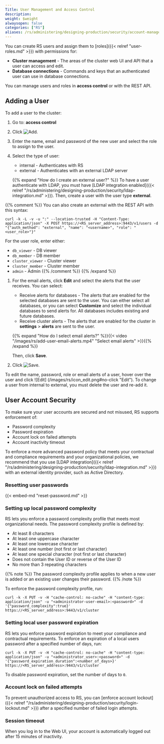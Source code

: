 ```yaml
---
Title: User Management and Access Control
description:
weight: $weight
alwaysopen: false
categories: ["RS"]
aliases: /rs/administering/designing-production/security/account-management/
---
```

You can create RS users and assign them to [roles]({{< relref "user-roles.md" >}}) with permissions for:

- **Cluster management** - The areas of the cluster web UI and API that a user can access and edit.
- **Database connections** - Commands and keys that an authenticated user can use in database connections.

You can manage users and roles in **access control** or with the REST API.

## Adding a User

To add a user to the cluster:

1. Go to: **access control**
1. Click ![Add](/images/rs/icon_add.png#no-click "Add").
1. Enter the name, email and password of the new user and select the role to assign to the user.
1. Select the type of user:
    - internal - Authenticates with RS
    - external - Authenticates with an external LDAP server

    {{% expand "How do I create an external user?" %}}
To have a user authenticate with LDAP, you must have [LDAP integration
enabled]({{< relref "/rs/administering/designing-production/security/ldap-integration.md" >}}).
Then, create a user with the user type **external**.

{{% comment %}}
You can also create an external with the REST API with this syntax:

```src
curl -k -L -v -u ":" --location-trusted -H "Content-Type: application/json" -X POST https://<RS_server_address>:9443/v1/users -d "{"auth_method": "external", "name": "<username>", "role": "<user_role>"}"
```

For the user role, enter either:

- `db_viewer` - DB viewer
- `db_member` - DB member
- `cluster_viewer` - Cluster viewer
- `cluster_member` - Cluster member
- `admin` - Admin
{{% /comment %}}
    {{% /expand %}}

1. For the email alerts, click **Edit** and select the alerts that the user receives.
    You can select:
    - Receive alerts for databases - The alerts that are enabled for the selected databases are sent to
      the user. You can either select all databases, or you can select **Customize** and select the
      individual databases to send alerts for.
      All databases includes existing and future databases.
    - Receive cluster alerts - The alerts that are enabled for the cluster in **settings** > **alerts** are sent to the user.

    {{% expand "How do I select email alerts?" %}}{{< video "/images/rs/add-user-email-alerts.mp4" "Select email alerts" >}}{{% /expand %}}

    Then, click **Save**.
1. Click ![Save](/images/rs/icon_save.png#no-click "Save").

To edit the name, password, role or email alerts of a user, hover over the user and click ![Edit]
(/images/rs/icon_edit.png#no-click "Edit"). To change a user from internal to external, you must
delete the user and re-add it.

## User Account Security

To make sure your user accounts are secured and not misused, RS supports enforcement of:

- Password complexity
- Password expiration
- Account lock on failed attempts
- Account inactivity timeout

To enforce a more advanced password policy that meets your contractual and compliance requirements and your organizational policies,
we recommend that you use [LDAP integration]({{< relref "/rs/administering/designing-production/security/ldap-integration.md" >}}) with an external identity provider, such as Active Directory.

### Resetting user passwords

{{< embed-md "reset-password.md" >}}

### Setting up local password complexity

RS lets you enforce a password complexity profile that meets most organizational needs.
The password complexity profile is defined by:

- At least 8 characters
- At least one uppercase character
- At least one lowercase character
- At least one number (not first or last character)
- At least one special character (not first or last character)
- Does not contain the User ID or reverse of the User ID
- No more than 3 repeating characters

{{% note %}}
The password complexity profile applies to when a new user is added or an existing user changes their password.
{{% /note %}}

To enforce the password complexity profile, run:

```src
curl -k -X PUT -v -H "cache-control: no-cache" -H "content-type: application/json" -u "<administrator-user-email>:<password>" -d '{"password_complexity":true}' https://<RS_server_address>:9443/v1/cluster
```

### Setting local user password expiration

RS lets you enforce password expiration to meet your compliance and contractual requirements.
To enforce an expiration of a local users password after a specified number of days, run:

```src
curl -k -X PUT -v -H "cache-control: no-cache" -H "content-type: application/json" -u "<administrator_user>:<password>" -d '{"password_expiration_duration":<number_of_days>}' https://<RS_server_address>:9443/v1/cluster
```

To disable password expiration, set the number of days to `0`.

### Account lock on failed attempts

To prevent unauthorized access to RS, you can [enforce account lockout]({{< relref "/rs/administering/designing-production/security/login-lockout.md" >}})
after a specified number of failed login attempts.

### Session timeout

When you log in to the Web UI, your account is automatically logged out after 15 minutes of inactivity.
